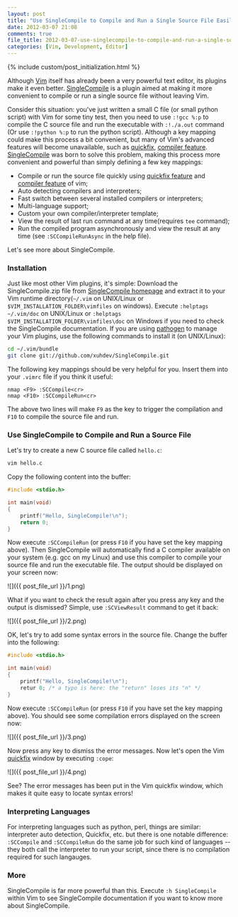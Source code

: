 ```yaml
---
layout: post
title: "Use SingleCompile to Compile and Run a Single Source File Easily in Vim"
date: 2012-03-07 21:08
comments: true
file_title: 2012-03-07-use-singlecompile-to-compile-and-run-a-single-source-file-easily-in-vim
categories: [Vim, Development, Editor]
---
```


{% include custom/post_initialization.html %}

Although [Vim][] itself has already been a very powerful text editor, its
plugins make it even better. [SingleCompile][] is a plugin aimed at making it
more convenient to compile or run a single source file without leaving Vim.

Consider this situation: you've just written a small C file (or small python
script) with Vim for some tiny test, then you need to use `:!gcc %:p` to compile
the C source file and run the executable with `:!./a.out` command (Or use
`:!python %:p` to run the python script). Although a key mapping could make
this process a bit convenient, but many of Vim's advanced features will become
unavailable, such as [quickfix][], [compiler feature][].  [SingleCompile][]
was born to solve this problem, making this process more convenient and
powerful than simply defining a few key mappings:

-  Compile or run the source file quickly using [quickfix feature][quickfix]
   and [compiler feature][] of vim;
-  Auto detecting compilers and interpreters;
-  Fast switch between several installed compilers or interpreters;
-  Multi-language support;
-  Custom your own compiler/interpreter template;
-  View the result of last run command at any time(requires `tee` command);
-  Run the compiled program asynchronously and view the result at any time
   (see `:SCCompileRunAsync` in the help file).

Let's see more about SingleCompile.

<!-- more -->

### Installation

Just like most other Vim plugins, it's simple: Download the SingleCompile.zip
file from [SingleCompile homepage][SingleCompile] and extract it to your Vim
runtime directory(`~/.vim` on UNIX/Linux or
`$VIM_INSTALLATION_FOLDER\vimfiles` on windows). Execute `:helptags
~/.vim/doc` on UNIX/Linux or `:helptags $VIM_INSTALLATION_FOLDER\vimfiles\doc`
on Windows if you need to check the SingleCompile documentation. If you are
using [pathogen][] to manage your Vim plugins, use the following commands to
install it (on UNIX/Linux):

```sh
cd ~/.vim/bundle
git clone git://github.com/xuhdev/SingleCompile.git
```

The following key mappings should be very helpful for you. Insert them into
your `.vimrc` file if you think it useful:

```vim
nmap <F9> :SCCompile<cr>
nmap <F10> :SCCompileRun<cr>
```

The above two lines will make `F9` as the key to trigger the compilation and
`F10` to compile the source file and run.


### Use SingleCompile to Compile and Run a Source File

Let's try to create a new C source file called `hello.c`:

```sh
vim hello.c
```

Copy the following content into the buffer:

```c hello.c
#include <stdio.h>

int main(void)
{
    printf("Hello, SingleCompile!\n");
    return 0;
}
```

Now execute `:SCCompileRun` (or press `F10` if you have set the key mapping
above). Then SingleCompile will automatically find a C compiler available on
your system (e.g. gcc on my Linux) and use this compiler to compile your
source file and run the executable file. The output should be displayed on
your screen now:

![]({{ post_file_url }}/1.png)

What if you want to check the result again after you press any key and the
output is dismissed? Simple, use `:SCViewResult` command to get it back:

![]({{ post_file_url }}/2.png)

OK, let's try to add some syntax errors in the source file. Change the buffer
into the following:

```c hello.c
#include <stdio.h>

int main(void)
{
    printf("Hello, SingleCompile!\n");
    retur 0; /* a typo is here: the "return" loses its "n" */
}
```

Now execute `:SCCompileRun` (or press `F10` if you have set the key mapping
above). You should see some compilation errors displayed on the screen now:

![]({{ post_file_url }}/3.png)

Now press any key to dismiss the error messages. Now let's open the Vim
[quickfix][] window by executing `:cope`:

![]({{ post_file_url }}/4.png)

See? The error messages has been put in the Vim quickfix window, which makes
it quite easy to locate syntax errors!


### Interpreting Languages

For interpreting languages such as python, perl, things are similar:
interpreter auto detection, Quickfix, etc. but there is one notable difference:
`:SCCompile` and `:SCCompileRun` do the same job for such kind of languages --
they both call the interpreter to run your script, since there is no
compilation required for such langauges.


### More

SingleCompile is far more powerful than this. Execute `:h SingleCompile` within
Vim to see SingleCompile documentation if you want to know more about
SingleCompile.

[Vim]: http://www.vim.org
[SingleCompile]: http://www.vim.org/scripts/script.php?script_id=3115
[quickfix]: http://vimdoc.sourceforge.net/htmldoc/quickfix.html
[compiler feature]: http://vimdoc.sourceforge.net/htmldoc/quickfix.html#compiler-select
[pathogen]: https://github.com/tpope/vim-pathogen
